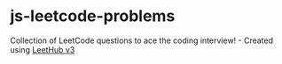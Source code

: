 # js-leetcode-problems
Collection of LeetCode questions to ace the coding interview! - Created using [LeetHub v3](https://github.com/raphaelheinz/LeetHub-3.0)
